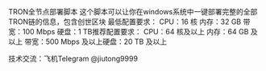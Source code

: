 TRON全节点部署脚本
这个脚本可以让你在windows系统中一键部署完整的全部TRON链的信息，包含创世区块
最低配置要求：
CPU：​16 核​
内存：​32 GB​
带宽：​100 Mbps​
硬盘：​1 TB​
推荐配置要求：
CPU：​64 核及以上​
内存：​64 GB 及以上​
带宽：​500 Mbps 及以上​
硬盘：​20 TB 及以上

技术交流：飞机Telegram @jiutong9999

